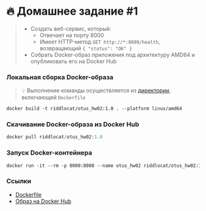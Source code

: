 # 🔥 Домашнее задание #1

> - Создать веб-сервис, который:
>    - Отвечает на порту 8000
>    - Имеет HTTP-метод `GET http://*:8000/health`, возвращающий `{ "status": "OK" }`
> - Собрать Docker-образ приложения под архитектуру AMD64 и опубликовать его на Docker Hub

### Локальная сборка Docker-образа

> 💡 Выполнение команды осуществляется из [директории](./ContainerizedApplication/src/ContainerizedApplication.Api), включающей `Dockerfile`

```dockerfile
docker build -t riddlocat/otus_hw02:1.0 . --platform linux/amd64
```

### Скачивание Docker-образа из Docker Hub

```powershell
docker pull riddlocat/otus_hw02:1.0
```

### Запуск Docker-контейнера

```dockerfile
docker run -it --rm -p 8000:8000 --name otus_hw02 riddlocat/otus_hw02:1.0
```

### Ссылки

- [Dockerfile](./ContainerizedApplication/src/ContainerizedApplication.Api/Dockerfile)
- [Образ на Docker Hub](https://hub.docker.com/repository/docker/riddlocat/otus_hw02/tags?page=1&ordering=last_updated)